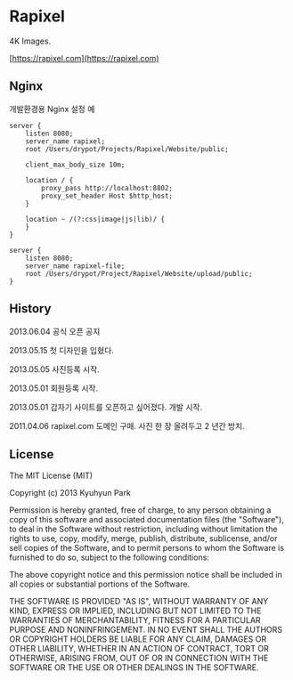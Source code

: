 # Rapixel

4K Images.

[https://rapixel.com](https://rapixel.com)

## Nginx

개발환경용 Nginx 설정 예

	server {
		listen 8080;
		server_name rapixel;
		root /Users/drypot/Projects/Rapixel/Website/public;

		client_max_body_size 10m;

		location / {
			proxy_pass http://localhost:8802;
			proxy_set_header Host $http_host;
		}

		location ~ /(?:css|image|js|lib)/ {
		}
	}

	server {
		listen 8080;
		server_name rapixel-file;
		root /Users/drypot/Project/Rapixel/Website/upload/public;
	}

## History

2013.06.04 공식 오픈 공지

2013.05.15 첫 디자인을 입혔다.

2013.05.05 사진등록 시작.

2013.05.01 회원등록 시작.

2013.05.01 갑자기 사이트를 오픈하고 싶어졌다. 개발 시작.

2011.04.06 rapixel.com 도메인 구매. 사진 한 장 올려두고 2 년간 방치.


## License

The MIT License (MIT)

Copyright (c) 2013 Kyuhyun Park

Permission is hereby granted, free of charge, to any person obtaining a copy of this software and associated documentation files (the "Software"), to deal in the Software without restriction, including without limitation the rights to use, copy, modify, merge, publish, distribute, sublicense, and/or sell copies of the Software, and to permit persons to whom the Software is furnished to do so, subject to the following conditions:

The above copyright notice and this permission notice shall be included in all copies or substantial portions of the Software.

THE SOFTWARE IS PROVIDED "AS IS", WITHOUT WARRANTY OF ANY KIND, EXPRESS OR IMPLIED, INCLUDING BUT NOT LIMITED TO THE WARRANTIES OF MERCHANTABILITY, FITNESS FOR A PARTICULAR PURPOSE AND NONINFRINGEMENT. IN NO EVENT SHALL THE AUTHORS OR COPYRIGHT HOLDERS BE LIABLE FOR ANY CLAIM, DAMAGES OR OTHER LIABILITY, WHETHER IN AN ACTION OF CONTRACT, TORT OR OTHERWISE, ARISING FROM, OUT OF OR IN CONNECTION WITH THE SOFTWARE OR THE USE OR OTHER DEALINGS IN THE SOFTWARE.
